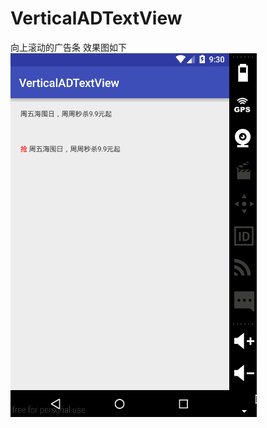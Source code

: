# VerticalADTextView
向上滚动的广告条
效果图如下
![](https://github.com/l455202325/VerticalADTextView/blob/master/imgs/img01.gif)
